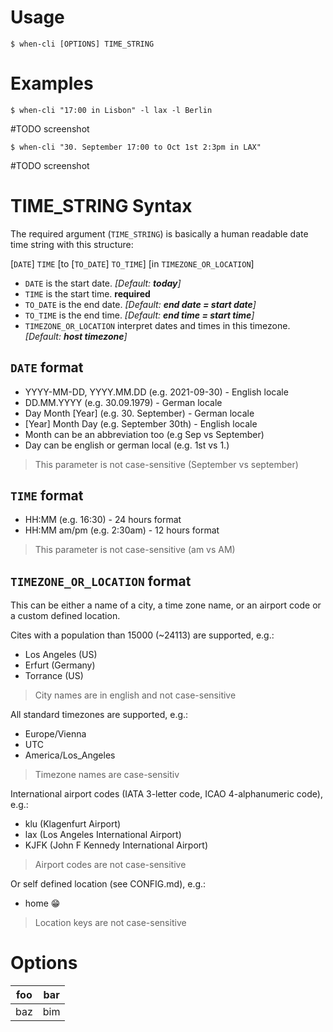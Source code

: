 # Usage

```
$ when-cli [OPTIONS] TIME_STRING
```

# Examples

```shell
$ when-cli "17:00 in Lisbon" -l lax -l Berlin

```

#TODO screenshot

```shell
$ when-cli "30. September 17:00 to Oct 1st 2:3pm in LAX"
```
#TODO screenshot


# TIME_STRING Syntax

The required argument (`TIME_STRING`) is basically a human readable date time string with this structure:

[`DATE`] `TIME` [to [`TO_DATE`] `TO_TIME`] [in `TIMEZONE_OR_LOCATION`]

* `DATE` is the start date. *[Default: **today**]*
* `TIME` is the start time. **required**
* `TO_DATE` is the end date. *[Default: **end date = start date**]*
* `TO_TIME` is the end time. *[Default: **end time = start time**]*
* `TIMEZONE_OR_LOCATION` interpret dates and times in this timezone. *[Default: **host timezone**]*


## `DATE` format

* YYYY-MM-DD, YYYY.MM.DD (e.g. 2021-09-30) - English locale
* DD.MM.YYYY (e.g. 30.09.1979) - German locale
* Day Month [Year] (e.g. 30. September) - German locale
* [Year] Month Day (e.g. September 30th) - English locale
* Month can be an abbreviation too (e.g Sep vs September)
* Day can be english or german local (e.g. 1st vs 1.)

> This parameter is not case-sensitive (September vs september)


## `TIME` format

* HH:MM (e.g. 16:30) - 24 hours format
* HH:MM am/pm (e.g. 2:30am) - 12 hours format

> This parameter is not case-sensitive (am vs AM)


## `TIMEZONE_OR_LOCATION` format

This can be either a name of a city, a time zone name, or an airport code or a custom defined location.

Cites with a population than 15000 (~24113) are supported, e.g.:

* Los Angeles (US)
* Erfurt (Germany)
* Torrance (US)

> City names are in english and not case-sensitive

All standard timezones are supported, e.g.:
* Europe/Vienna
* UTC
* America/Los_Angeles

> Timezone names are case-sensitiv

International airport codes (IATA 3-letter code, ICAO 4-alphanumeric code), e.g.:
* klu (Klagenfurt Airport)
* lax (Los Angeles International Airport)
* KJFK (John F Kennedy International Airport)

> Airport codes are not case-sensitive

Or self defined location (see CONFIG.md), e.g.:
* home 😁

> Location keys are not case-sensitive



# Options

| foo | bar |
| --- | --- |
| baz | bim |
